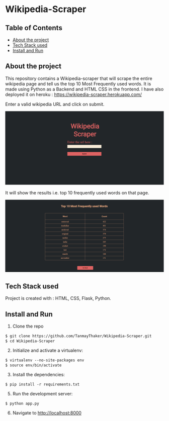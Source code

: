 # Wikipedia-Scraper
## Table of Contents
* [About the project](#about-the-project)
* [Tech Stack used](#tech-stack-used)
* [Install and Run](#install-and-run)

## About the project
This repository contains a Wikipedia-scraper that will scrape the entire wikipedia page and tell us the top 10 Most Frequently used words.
It is made using Python as a Backend and HTML CSS in the frontend.
I have also deployed it on heroku : https://wikipedia-scraper.herokuapp.com/

Enter a valid wikipedia URL and click on submit.

<img src="main_page.PNG" />

It will show the results i.e. top 10 frequently used words on that page.
 
 <img src="sample_result.PNG" />

## Tech Stack used 
Project is created with :
HTML, CSS, Flask, Python.

## Install and Run

1. Clone the repo
  ```
  $ git clone https://github.com/TanmayThaker/Wikipedia-Scraper.git
  $ cd Wikipedia-Scraper
  ```

2. Initialize and activate a virtualenv:
  ```
  $ virtualenv --no-site-packages env
  $ source env/bin/activate
  ```

3. Install the dependencies:
  ```
  $ pip install -r requirements.txt
  ```

5. Run the development server:
  ```
  $ python app.py
  ```

6. Navigate to [http://localhost:8000](http://localhost:8000)
